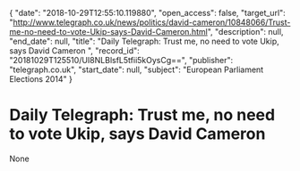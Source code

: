 {
  "date": "2018-10-29T12:55:10.119880", 
  "open_access": false, 
  "target_url": "http://www.telegraph.co.uk/news/politics/david-cameron/10848066/Trust-me-no-need-to-vote-Ukip-says-David-Cameron.html", 
  "description": null, 
  "end_date": null, 
  "title": "Daily Telegraph: Trust me, no need to vote Ukip, says David Cameron ", 
  "record_id": "20181029T125510/UI8NLBlsfL5tfii5kOysCg==", 
  "publisher": "telegraph.co.uk", 
  "start_date": null, 
  "subject": "European Parliament Elections 2014"
}

# Daily Telegraph: Trust me, no need to vote Ukip, says David Cameron 

None